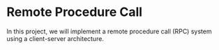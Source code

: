 # Remote Procedure Call

In this project, we will implement a remote procedure call (RPC) system using a client-server architecture.
